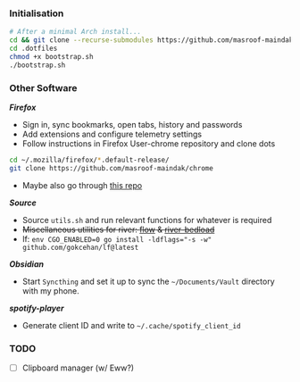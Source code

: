 ### Initialisation

```bash
# After a minimal Arch install...
cd && git clone --recurse-submodules https://github.com/masroof-maindak/.dotfiles
cd .dotfiles
chmod +x bootstrap.sh
./bootstrap.sh
```

### Other Software

***Firefox***

- Sign in, sync bookmarks, open tabs, history and passwords
- Add extensions and configure telemetry settings
- Follow instructions in Firefox User-chrome repository and clone dots

```bash
cd ~/.mozilla/firefox/*.default-release/
git clone https://github.com/masroof-maindak/chrome
```

- Maybe also go through [this repo](https://github.com/SpitFire-666/Firefox-Stuff)

***Source***

- Source `utils.sh` and run relevant functions for whatever is required
- ~~Miscellaneous utilities for river: [flow](https://github.com/stefur/flow) & [river-bedload](https://git.sr.ht/~novakane/river-bedload)~~
- lf: `env CGO_ENABLED=0 go install -ldflags="-s -w" github.com/gokcehan/lf@latest`

***Obsidian***

- Start `Syncthing` and set it up to sync the `~/Documents/Vault` directory with my phone.

***spotify-player***

- Generate client ID and write to `~/.cache/spotify_client_id`

### TODO

- [ ] Clipboard manager (w/ Eww?)
